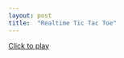 ```yaml
---
layout: post
title:  "Realtime Tic Tac Toe"
---
```


[Click to play](https://tic-tac-toe-realtime.netlify.app/)
